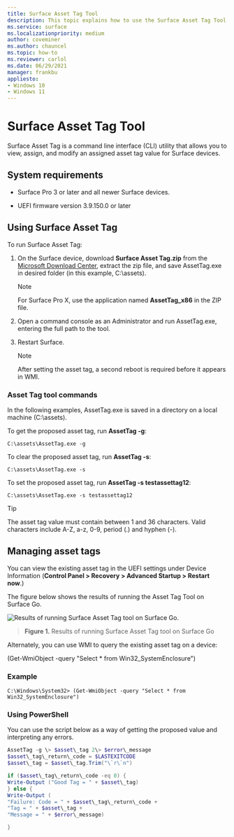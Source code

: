 ```yaml
---
title: Surface Asset Tag Tool
description: This topic explains how to use the Surface Asset Tag Tool.
ms.service: surface
ms.localizationpriority: medium
author: coveminer
ms.author: chauncel
ms.topic: how-to
ms.reviewer: carlol
ms.date: 06/29/2021
manager: frankbu
appliesto:
- Windows 10
- Windows 11
---
```


# Surface Asset Tag Tool

Surface Asset Tag is a command line interface (CLI) utility
that allows you to view, assign, and modify an assigned asset tag value for Surface devices.

## System requirements

- Surface Pro 3 or later and all newer Surface devices.

- UEFI firmware version 3.9.150.0 or later

## Using Surface Asset Tag

To run Surface Asset Tag:

1. On the Surface device, download **Surface Asset Tag.zip** from the [Microsoft Download
    Center](https://www.microsoft.com/download/details.aspx?id=46703),
    extract the zip file, and save AssetTag.exe in desired folder (in
    this example, C:\\assets).

    > [!NOTE]
    > For Surface Pro X, use the application named **AssetTag_x86**  in the ZIP file.

2. Open a command console as an Administrator and run AssetTag.exe, entering the full path to the tool.

3. Restart Surface.

    > [!NOTE]
    > After setting the asset tag, a second reboot is required before it appears in WMI.

### Asset Tag tool commands

In the following examples, AssetTag.exe is saved in a directory on a local machine (C:\assets).

To get the proposed asset tag, run **AssetTag -g**:

```console
C:\assets\AssetTag.exe -g
```

To clear the proposed asset tag, run **AssetTag -s**:

```console
C:\assets\AssetTag.exe -s
```

To set the proposed asset tag, run **AssetTag -s testassettag12**:

```
C:\assets\AssetTag.exe -s testassettag12
```

>[!TIP]
>The asset tag value must contain between 1 and 36 characters. Valid characters include A-Z, a-z, 0-9, period (.) and hyphen (-).

## Managing asset tags

You can view the existing asset tag in the UEFI settings under Device
Information (**Control Panel > Recovery > Advanced Startup > Restart now**.)

The figure below shows the results of running the Asset Tag Tool on
Surface Go.

![Results of running Surface Asset Tag tool on Surface Go.](images/assettag-fig1.png)

> **Figure 1.** Results of running Surface Asset Tag tool on Surface Go

Alternately, you can use WMI to query the existing asset tag on a device:

(Get-WmiObject -query "Select * from Win32_SystemEnclosure")

### Example

```console
C:\Windows\System32> (Get-WmiObject -query "Select * from Win32_SystemEnclosure")
```
  
### Using PowerShell

You can use the script below as a way of getting the proposed value and
interpreting any errors.

```powershell
AssetTag -g \> $asset\_tag 2\> $error\_message  
$asset\_tag\_return\_code = $LASTEXITCODE  
$asset\_tag = $asset\_tag.Trim("\`r\`n")

if ($asset\_tag\_return\_code -eq 0) {  
Write-Output ("Good Tag = " + $asset\_tag)  
} else {  
Write-Output (  
"Failure: Code = " + $asset\_tag\_return\_code +  
"Tag = " + $asset\_tag +  
"Message = " + $error\_message)

}
```
